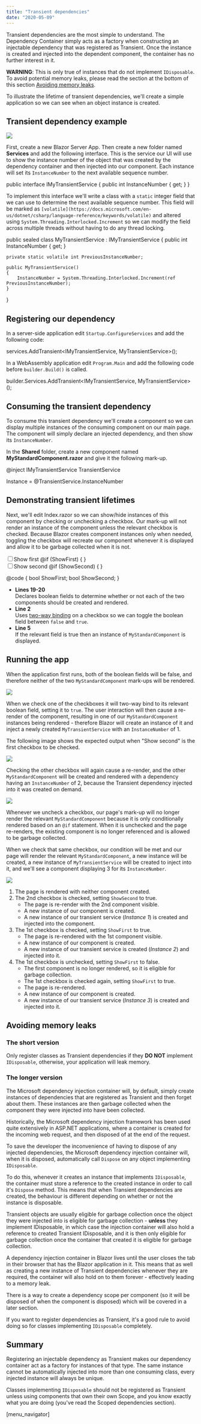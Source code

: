 ```yaml
---
title: "Transient dependencies"
date: "2020-05-09"
---
```


Transient dependencies are the most simple to understand. The Dependency Container simply acts as a factory when constructing an injectable dependency that was registered as Transient. Once the instance is created and injected into the dependent component, the container has no further interest in it.

**WARNING**: This is only true of instances that do not implement `IDisposable`. To avoid potential memory leaks, please read the section at the bottom of this section [Avoiding memory leaks](#avoiding-memory-leaks).

To illustrate the lifetime of transient dependencies, we'll create a simple application so we can see when an object instance is created.

## Transient dependency example

[![](images/SourceLink-e1567978928628.png)](https://github.com/mrpmorris/blazor-university/tree/master/src/DependencyInjection/TransientLifetimes)

First, create a new Blazor Server App. Then create a new folder named **Services** and add the following interface. This is the service our UI will use to show the instance number of the object that was created by the dependency container and then injected into our component. Each instance will set its `InstanceNumber` to the next available sequence number.

public interface IMyTransientService
{
	public int InstanceNumber { get; }
}

To implement this interface we'll write a class with a `static` integer field that we can use to determine the next available sequence number. This field will be marked as `[volatile](https://docs.microsoft.com/en-us/dotnet/csharp/language-reference/keywords/volatile)` and altered using `System.Threading.Interlocked.Increment` so we can modify the field across multiple threads without having to do any thread locking.

public sealed class MyTransientService : IMyTransientService
{
	public int InstanceNumber { get; }

	private static volatile int PreviousInstanceNumber;

	public MyTransientService()
	{
		InstanceNumber = System.Threading.Interlocked.Increment(ref PreviousInstanceNumber);
	}
}

## Registering our dependency

In a server-side application edit `Startup.ConfigureServices` and add the following code:

services.AddTransient<IMyTransientService, MyTransientService>();

In a WebAssembly application edit `Program.Main` and add the following code before `builder.Build()` is called.

builder.Services.AddTransient<IMyTransientService, MyTransientService>();

## Consuming the transient dependency

To consume this transient dependency we'll create a component so we can display multiple instances of the consuming component on our main page. The component will simply declare an injected dependency, and then show its `InstanceNumber`.

In the **Shared** folder, create a new component named **MyStandardComponent.razor** and give it the following mark-up.

@inject IMyTransientService TransientService

<p>Instance = @TransientService.InstanceNumber</p>

## Demonstrating transient lifetimes

Next, we'll edit Index.razor so we can show/hide instances of this component by checking or unchecking a checkbox. Our mark-up will not render an instance of the component unless the relevant checkbox is checked. Because Blazor creates component instances only when needed, toggling the checkbox will recreate our component whenever it is displayed and allow it to be garbage collected when it is not.

<div>
	<input id="show-first" type="checkbox" @bind=ShowFirst /><label for="show-first">Show first</label>
	@if (ShowFirst)
	{
		<MyStandardComponent />
	}
</div>

<div>
	<input id="show-second" type="checkbox" @bind=ShowSecond /><label for="show-second">Show second</label>
	@if (ShowSecond)
	{
		<MyStandardComponent />
	}
</div>

@code
{
	bool ShowFirst;
	bool ShowSecond;
}

- **Lines 19-20**  
    Declares boolean fields to determine whether or not each of the two components should be created and rendered.
- **Line 2**  
    Uses [two-way binding](https://blazor-university.com/components/two-way-binding/) on a checkbox so we can toggle the boolean field between `false` and `true`.
- **Line 5**  
    If the relevant field is true then an instance of `MyStandardComponent` is displayed.

## Running the app

When the application first runs, both of the boolean fields will be false, and therefore neither of the two `MyStandardComponent` mark-ups will be rendered.

![](images/TransientDependencies1.jpg)

When we check one of the checkboxes it will two-way bind to its relevant boolean field, setting it to `true`. The user interaction will then cause a re-render of the component, resulting in one of our `MyStandardComponent` instances being rendered - therefore Blazor will create an instance of it and inject a newly created `MyTransientService` with an `InstanceNumber` of 1.

The following image shows the expected output when "Show second" is the first checkbox to be checked.

![](images/TransientDependencies2.jpg)

Checking the other checkbox will again cause a re-render, and the other `MyStandardComponent` will be created and rendered with a dependency having an `InstanceNumber` of 2, because the Transient dependency injected into it was created on demand.

![](images/TransientDependencies3.jpg)

Whenever we uncheck a checkbox, our page's mark-up will no longer render the relevant `MyStandardComponent` because it is only conditionally rendered based on an `@if` statement. When it is unchecked and the page re-renders, the existing component is no longer referenced and is allowed to be garbage collected.

When we check that same checkbox, our condition will be met and our page will render the relevant `MyStandardComponent`, a new instance will be created, a new instance of `MyTransientService` will be created to inject into it, and we'll see a component displaying 3 for its `InstanceNumber`.

![](images/TransientDependencies4.jpg)

1. The page is rendered with neither component created.
2. The 2nd checkbox is checked, setting `ShowSecond` to true.
    - The page is re-render with the 2nd component visible.
    - A new instance of our component is created.
    - A new instance of our transient service (_Instance 1_) is created and injected into the component.
3. The 1st checkbox is checked, setting `ShowFirst` to true.
    - The page is re-rendered with the 1st component visible.
    - A new instance of our component is created.
    - A new instance of our transient service is created (_Instance 2_) and injected into it.
4. The 1st checkbox is unchecked, setting `ShowFirst` to false.
    - The first component is no longer rendered, so it is eligible for garbage collection.
    - The 1st checkbox is checked again, setting `ShowFirst` to true.
    - The page is re-rendered.
    - A new instance of our component is created.
    - A new instance of our transient service (_Instance 3_) is created and injected into it.

## Avoiding memory leaks

### The short version

Only register classes as Transient dependencies if they **DO NOT** implement `IDisposable`, otherwise, your application will leak memory.

### The longer version

The Microsoft dependency injection container will, by default, simply create instances of dependencies that are registered as Transient and then forget about them. These instances are then garbage collected when the component they were injected into have been collected.

Historically, the Microsoft dependency injection framework has been used quite extensively in ASP.NET applications, where a container is created for the incoming web request, and then disposed of at the end of the request.

To save the developer the inconvenience of having to dispose of any injected dependencies, the Microsoft dependency injection container will, when it is disposed, automatically call `Dispose` on any object implementing `IDisposable`.

To do this, whenever it creates an instance that implements `IDisposable`, the container must store a reference to the created instance in order to call it's `Dispose` method. This means that when Transient dependencies are created, the behaviour is different depending on whether or not the instance is disposable.

Transient objects are usually eligible for garbage collection once the object they were injected into is eligible for garbage collection - **unless** they implement IDisposable, in which case the injection container will also hold a reference to created Transient IDisposable, and it is then only eligible for garbage collection once the container that created it is eligible for garbage collection.

A dependency injection container in Blazor lives until the user closes the tab in their browser that has the Blazor application in it. This means that as well as creating a new instance of Transient dependencies whenever they are required, the container will also hold on to them forever - effectively leading to a memory leak.

There is a way to create a dependency scope per component (so it will be disposed of when the component is disposed) which will be covered in a later section.

If you want to register dependencies as Transient, it's a good rule to avoid doing so for classes implementing `IDisposable` completely.

## Summary

Registering an injectable dependency as Transient makes our dependency container act as a factory for instances of that type. The same instance cannot be automatically injected into more than one consuming class, every injected instance will always be unique.

Classes implementing `IDisposable` should not be registered as Transient unless using components that own their own Scope, and you know exactly what you are doing (you've read the Scoped dependencies section).

\[menu\_navigator\]
